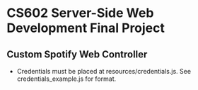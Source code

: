 # CS602 Server-Side Web Development Final Project
## Custom Spotify Web Controller

- Credentials must be placed at resources/credentials.js. See credentials_example.js for format.